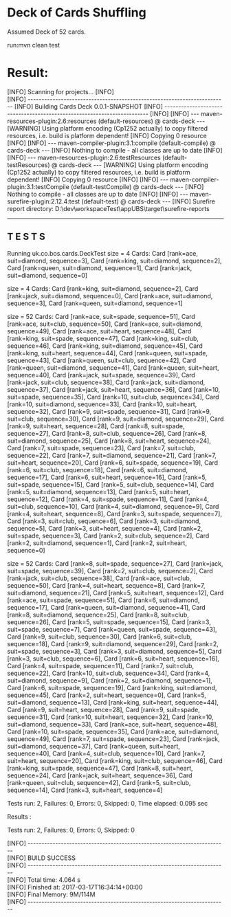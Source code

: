 Deck of Cards Shuffling
==========================
Assumed Deck of 52 cards.

run:mvn clean test

Result:
========
[INFO] Scanning for projects...
[INFO]                                                                         
[INFO] ------------------------------------------------------------------------
[INFO] Building Cards Deck 0.0.1-SNAPSHOT
[INFO] ------------------------------------------------------------------------
[INFO] 
[INFO] --- maven-resources-plugin:2.6:resources (default-resources) @ cards-deck ---
[WARNING] Using platform encoding (Cp1252 actually) to copy filtered resources, i.e. build is platform dependent!
[INFO] Copying 0 resource
[INFO] 
[INFO] --- maven-compiler-plugin:3.1:compile (default-compile) @ cards-deck ---
[INFO] Nothing to compile - all classes are up to date
[INFO] 
[INFO] --- maven-resources-plugin:2.6:testResources (default-testResources) @ cards-deck ---
[WARNING] Using platform encoding (Cp1252 actually) to copy filtered resources, i.e. build is platform dependent!
[INFO] Copying 0 resource
[INFO] 
[INFO] --- maven-compiler-plugin:3.1:testCompile (default-testCompile) @ cards-deck ---
[INFO] Nothing to compile - all classes are up to date
[INFO] 
[INFO] --- maven-surefire-plugin:2.12.4:test (default-test) @ cards-deck ---
[INFO] Surefire report directory: D:\dev\workspaceTest\appUBS\target\surefire-reports

-------------------------------------------------------
 T E S T S
-------------------------------------------------------
Running uk.co.bos.cards.DeckTest
size = 4
 Cards: 
Card [rank=ace, suit=diamond, sequence=3], 
Card [rank=king, suit=diamond, sequence=2], 
Card [rank=queen, suit=diamond, sequence=1], 
Card [rank=jack, suit=diamond, sequence=0]


size = 4
 Cards: 
Card [rank=king, suit=diamond, sequence=2], 
Card [rank=jack, suit=diamond, sequence=0], 
Card [rank=ace, suit=diamond, sequence=3], 
Card [rank=queen, suit=diamond, sequence=1]


size = 52
 Cards: 
Card [rank=ace, suit=spade, sequence=51], 
Card [rank=ace, suit=club, sequence=50], 
Card [rank=ace, suit=diamond, sequence=49], 
Card [rank=ace, suit=heart, sequence=48], 
Card [rank=king, suit=spade, sequence=47], 
Card [rank=king, suit=club, sequence=46], 
Card [rank=king, suit=diamond, sequence=45], 
Card [rank=king, suit=heart, sequence=44], 
Card [rank=queen, suit=spade, sequence=43], 
Card [rank=queen, suit=club, sequence=42], 
Card [rank=queen, suit=diamond, sequence=41], 
Card [rank=queen, suit=heart, sequence=40], 
Card [rank=jack, suit=spade, sequence=39], 
Card [rank=jack, suit=club, sequence=38], 
Card [rank=jack, suit=diamond, sequence=37], 
Card [rank=jack, suit=heart, sequence=36], 
Card [rank=10, suit=spade, sequence=35], 
Card [rank=10, suit=club, sequence=34], 
Card [rank=10, suit=diamond, sequence=33], 
Card [rank=10, suit=heart, sequence=32], 
Card [rank=9, suit=spade, sequence=31], 
Card [rank=9, suit=club, sequence=30], 
Card [rank=9, suit=diamond, sequence=29], 
Card [rank=9, suit=heart, sequence=28], 
Card [rank=8, suit=spade, sequence=27], 
Card [rank=8, suit=club, sequence=26], 
Card [rank=8, suit=diamond, sequence=25], 
Card [rank=8, suit=heart, sequence=24], 
Card [rank=7, suit=spade, sequence=23], 
Card [rank=7, suit=club, sequence=22], 
Card [rank=7, suit=diamond, sequence=21], 
Card [rank=7, suit=heart, sequence=20], 
Card [rank=6, suit=spade, sequence=19], 
Card [rank=6, suit=club, sequence=18], 
Card [rank=6, suit=diamond, sequence=17], 
Card [rank=6, suit=heart, sequence=16], 
Card [rank=5, suit=spade, sequence=15], 
Card [rank=5, suit=club, sequence=14], 
Card [rank=5, suit=diamond, sequence=13], 
Card [rank=5, suit=heart, sequence=12], 
Card [rank=4, suit=spade, sequence=11], 
Card [rank=4, suit=club, sequence=10], 
Card [rank=4, suit=diamond, sequence=9], 
Card [rank=4, suit=heart, sequence=8], 
Card [rank=3, suit=spade, sequence=7], 
Card [rank=3, suit=club, sequence=6], 
Card [rank=3, suit=diamond, sequence=5], 
Card [rank=3, suit=heart, sequence=4], 
Card [rank=2, suit=spade, sequence=3], 
Card [rank=2, suit=club, sequence=2], 
Card [rank=2, suit=diamond, sequence=1], 
Card [rank=2, suit=heart, sequence=0]


size = 52
 Cards: 
Card [rank=8, suit=spade, sequence=27], 
Card [rank=jack, suit=spade, sequence=39], 
Card [rank=2, suit=club, sequence=2], 
Card [rank=jack, suit=club, sequence=38], 
Card [rank=ace, suit=club, sequence=50], 
Card [rank=4, suit=heart, sequence=8], 
Card [rank=7, suit=diamond, sequence=21], 
Card [rank=5, suit=heart, sequence=12], 
Card [rank=ace, suit=spade, sequence=51], 
Card [rank=6, suit=diamond, sequence=17], 
Card [rank=queen, suit=diamond, sequence=41], 
Card [rank=8, suit=diamond, sequence=25], 
Card [rank=8, suit=club, sequence=26], 
Card [rank=5, suit=spade, sequence=15], 
Card [rank=3, suit=spade, sequence=7], 
Card [rank=queen, suit=spade, sequence=43], 
Card [rank=9, suit=club, sequence=30], 
Card [rank=6, suit=club, sequence=18], 
Card [rank=9, suit=diamond, sequence=29], 
Card [rank=2, suit=spade, sequence=3], 
Card [rank=3, suit=diamond, sequence=5], 
Card [rank=3, suit=club, sequence=6], 
Card [rank=6, suit=heart, sequence=16], 
Card [rank=4, suit=spade, sequence=11], 
Card [rank=7, suit=club, sequence=22], 
Card [rank=10, suit=club, sequence=34], 
Card [rank=4, suit=diamond, sequence=9], 
Card [rank=2, suit=diamond, sequence=1], 
Card [rank=6, suit=spade, sequence=19], 
Card [rank=king, suit=diamond, sequence=45], 
Card [rank=2, suit=heart, sequence=0], 
Card [rank=5, suit=diamond, sequence=13], 
Card [rank=king, suit=heart, sequence=44], 
Card [rank=9, suit=heart, sequence=28], 
Card [rank=9, suit=spade, sequence=31], 
Card [rank=10, suit=heart, sequence=32], 
Card [rank=10, suit=diamond, sequence=33], 
Card [rank=ace, suit=heart, sequence=48], 
Card [rank=10, suit=spade, sequence=35], 
Card [rank=ace, suit=diamond, sequence=49], 
Card [rank=7, suit=spade, sequence=23], 
Card [rank=jack, suit=diamond, sequence=37], 
Card [rank=queen, suit=heart, sequence=40], 
Card [rank=4, suit=club, sequence=10], 
Card [rank=7, suit=heart, sequence=20], 
Card [rank=king, suit=club, sequence=46], 
Card [rank=king, suit=spade, sequence=47], 
Card [rank=8, suit=heart, sequence=24], 
Card [rank=jack, suit=heart, sequence=36], 
Card [rank=queen, suit=club, sequence=42], 
Card [rank=5, suit=club, sequence=14], 
Card [rank=3, suit=heart, sequence=4]


Tests run: 2, Failures: 0, Errors: 0, Skipped: 0, Time elapsed: 0.095 sec

Results :

Tests run: 2, Failures: 0, Errors: 0, Skipped: 0

[INFO] ------------------------------------------------------------------------<br />
[INFO] BUILD SUCCESS<br />
[INFO] ------------------------------------------------------------------------<br />
[INFO] Total time: 4.064 s<br />
[INFO] Finished at: 2017-03-17T16:34:14+00:00<br />
[INFO] Final Memory: 9M/114M<br />
[INFO] ------------------------------------------------------------------------<br />

